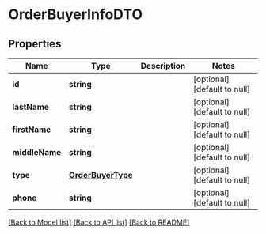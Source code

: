 # OrderBuyerInfoDTO

## Properties
Name | Type | Description | Notes
------------ | ------------- | ------------- | -------------
**id** | **string** |  | [optional] [default to null]
**lastName** | **string** |  | [optional] [default to null]
**firstName** | **string** |  | [optional] [default to null]
**middleName** | **string** |  | [optional] [default to null]
**type** | [**OrderBuyerType**](OrderBuyerType.md) |  | [optional] [default to null]
**phone** | **string** |  | [optional] [default to null]

[[Back to Model list]](../README.md#documentation-for-models) [[Back to API list]](../README.md#documentation-for-api-endpoints) [[Back to README]](../README.md)


